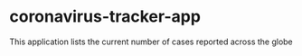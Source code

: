 # coronavirus-tracker-app
This application lists the current number of cases reported across the globe
